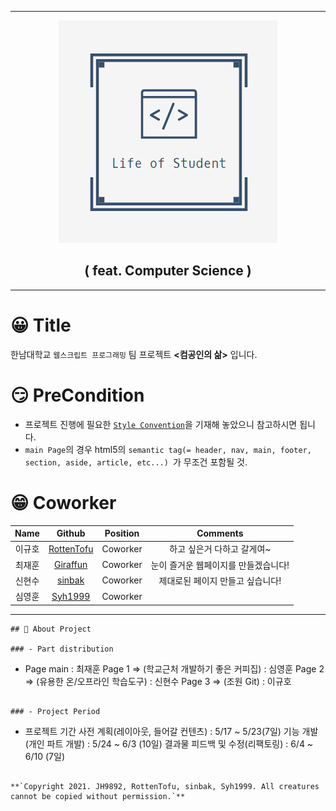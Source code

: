 ___  

<div align="center">
  <img src="./static/img/logo.png">
  <h2><b>( feat. Computer Science )</b></h2>
</div>

___  

# 😀 Title
  한남대학교 `웹스크립트 프로그래밍` 팀 프로젝트 **<컴공인의 삶>** 입니다. 

# 😏 PreCondition
- 프로젝트 진행에 필요한 [`Style Convention`](https://github.com/JH9892/Life_of_Student/blob/main/src/styleConvention.md)을 기재해 놓았으니 참고하시면 됩니다.
- `main Page`의 경우 html5의 `semantic tag(= header, nav, main, footer, section, aside, article, etc...) `가 무조건 포함될 것.

# 😁 Coworker
| **Name** | **Github** | **Position** | **Comments** |
|:--------:|:-------:|:-------:|:-------:|
|이규호|[RottenTofu](https://github.com/RottenTofu)| Coworker | 하고 싶은거 다하고 갈게여~ |
|최재훈|[Giraffun](https://github.com/JH9892)| Coworker | 눈이 즐거운 웹페이지를 만들겠습니다! |
|신현수|[sinbak](https://github.com/sinbak)| Coworker | 제대로된 페이지 만들고 싶습니다!|
|심영훈|[Syh1999](https://github.com/Syh1999)| Coworker | |
___  

```
## 🤔 About Project
  
### - Part distribution
```
- Page main : 최재훈
  Page 1 => (학교근처 개발하기 좋은 커피집) : 심영훈
  Page 2 => (유용한 온/오프라인 학습도구) : 신현수 
  Page 3 => (조원 Git) : 이규호
```

### - Project Period
```
- 프로젝트 기간
    사전 계획(레이아웃, 들어갈 컨텐츠) : 5/17 ~ 5/23(7일)
    기능 개발(개인 파트 개발) : 5/24 ~  6/3 (10일)
    결과물 피드백 및 수정(리팩토링) : 6/4 ~ 6/10 (7일)
```

**`Copyright 2021. JH9892, RottenTofu, sinbak, Syh1999. All creatures cannot be copied without permission.`**
